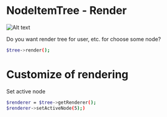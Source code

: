 # NodeItemTree - Render

![Alt text](images/renderOfTree.png?raw=true "Tree")

Do you want render tree for user, etc. for choose some node?
```sh
$tree->render();
```

# Customize of rendering

Set active node
```sh
$renderer = $tree->getRenderer();
$renderer->setActiveNode(5);)
```